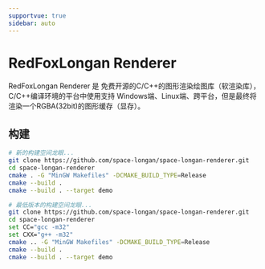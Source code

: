 ```yaml
---
supportvue: true
sidebar: auto
---
```



# RedFoxLongan Renderer

RedFoxLongan Renderer 是 免费开源的C/C++的图形渲染绘图库（软渲染库），C/C++编译环境的平台中使用支持 Windows端、Linux端、跨平台，但是最终将渲染一个RGBA(32bit)的图形缓存（显存）。

## 构建

```bash
# 新的构建空间龙眼...
git clone https://github.com/space-longan/space-longan-renderer.git
cd space-longan-renderer
cmake . -G "MinGW Makefiles" -DCMAKE_BUILD_TYPE=Release
cmake --build .
cmake --build . --target demo
```

```bash
# 最低版本的构建空间龙眼...
git clone https://github.com/space-longan/space-longan-renderer.git
cd space-longan-renderer
set CC="gcc -m32"
set CXX="g++ -m32"
cmake .. -G "MinGW Makefiles" -DCMAKE_BUILD_TYPE=Release
cmake --build .
cmake --build . --target demo
```
